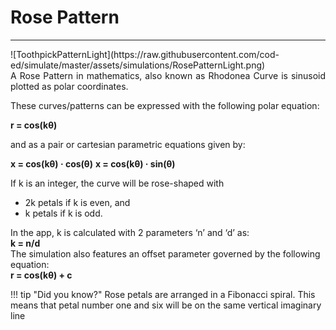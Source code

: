 # Rose Pattern
---
<div style="float:right">
  ![ToothpickPatternLight](https://raw.githubusercontent.com/cod-ed/simulate/master/assets/simulations/RosePatternLight.png)
</div>

<p align="justify">
A Rose Pattern in mathematics, also known as Rhodonea Curve is sinusoid plotted as polar
coordinates.
</p>

These curves/patterns can be expressed with the following polar equation:

**r = cos(kθ)**

and as a pair or cartesian parametric equations given by:

**x = cos(kθ) · cos(θ)**
**x = cos(kθ) · sin(θ)**

If k is an integer, the curve will be rose-shaped with  
- 2k petals if k is even, and  
- k petals if k is odd.

In the app, k is calculated with 2 parameters ‘n’ and ‘d’ as:  
 **k = n/d**  
 The simulation also features an offset parameter governed by the following equation:  
 **r = cos(kθ) + c**

!!! tip "Did you know?"
    Rose petals are arranged in a  Fibonacci spiral. This means that petal number one and six will be on the same vertical imaginary line

